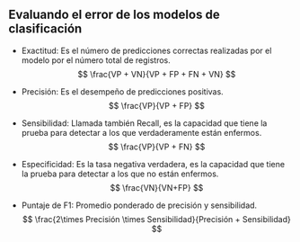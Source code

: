 ## Evaluando el error de los modelos de clasificación

- Exactitud: Es el número de predicciones correctas realizadas por el modelo por el número total de registros.
  $$
  \frac{VP + VN}{VP + FP + FN + VN}
  $$

- Precisión: Es el desempeño de predicciones positivas.
  $$
  \frac{VP}{VP + FP}
  $$

- Sensibilidad: Llamada también Recall, es la capacidad que tiene la prueba para detectar a los que verdaderamente están enfermos.
  $$
  \frac{VP}{VP + FN}
  $$

- Especificidad: Es la tasa negativa verdadera, es la capacidad que tiene la prueba para detectar a los que no están enfermos.
  $$
  \frac{VN}{VN+FP}
  $$

- Puntaje de F1: Promedio ponderado de precisión y sensibilidad.
  $$
  \frac{2\times Precisión \times Sensibilidad}{Precisión + Sensibilidad}
  $$
  


